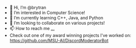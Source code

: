 - 👋 Hi, I’m @brytran
- 👀 I’m interested in Computer Science!
- 🌱 I’m currently learning C++, Java, and Python
- 💞️ I’m looking to collaborate on various projects!
- 📫 How to reach me [...](https://www.linkedin.com/in/bryan-tran-b30a79229?lipi=urn%3Ali%3Apage%3Ad_flagship3_profile_view_base_contact_details%3BF3xkTZp9T4Kdtn%2BbSTwKmw%3D%3D)
- Check out one of my award winning projects I've worked on: https://github.com/MSU-AI/DiscordModeratorBot

<!---
brytran/brytran is a ✨ special ✨ repository because its `README.md` (this file) appears on your GitHub profile.
You can click the Preview link to take a look at your changes.
--->
